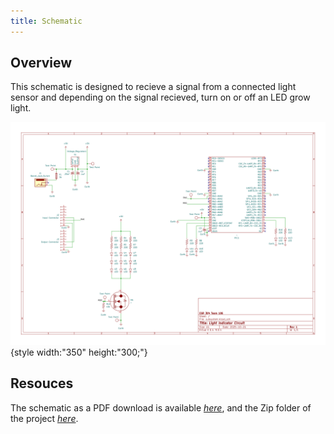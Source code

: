 ```yaml
---
title: Schematic
---
```


## Overview

This schematic is designed to recieve a signal from a connected light sensor and depending on the signal recieved, turn on or off an LED grow light.


![schematic](schematic.png){style width:"350" height:"300;"}


## Resouces

The schematic as a PDF download is available [*here*](subsystem.pdf), and the Zip folder of the project [*here*](subsystem.zip).